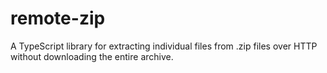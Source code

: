 # remote-zip

A TypeScript library for extracting individual files from .zip files over HTTP without downloading the entire archive.
